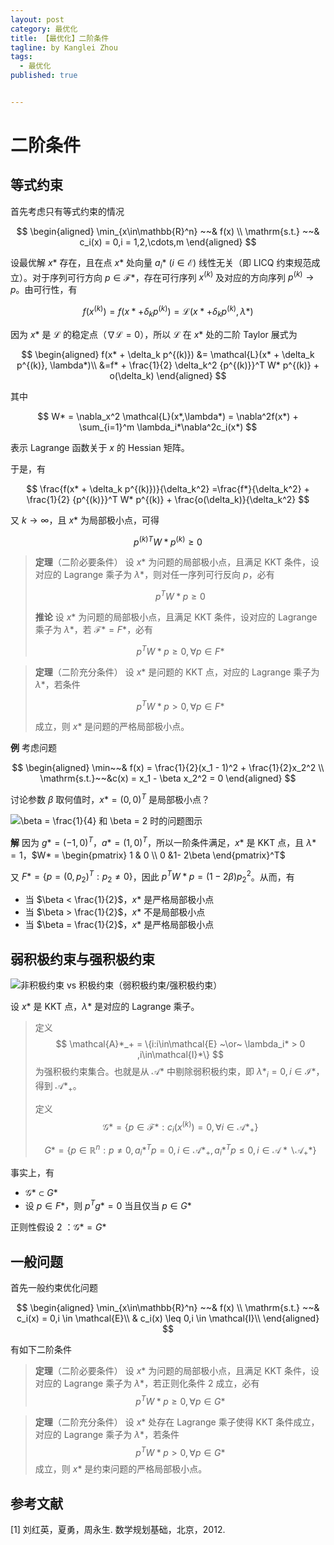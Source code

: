 ```yaml
---
layout: post
category: 最优化
title: 【最优化】二阶条件
tagline: by Kanglei Zhou
tags: 
  - 最优化
published: true


---
```




# 二阶条件

## 等式约束

首先考虑只有等式约束的情况



$$
\begin{aligned}
\min_{x\in\mathbb{R}^n} ~~& f(x) \\
\mathrm{s.t.} ~~& c_i(x) = 0,i = 1,2,\cdots,m
\end{aligned}
$$



设最优解 $x*$ 存在，且在点 $x*$ 处向量 $a_i* ~(i \in\mathcal{E})$ 线性无关（即 LICQ 约束规范成立）。对于序列可行方向 $p \in \mathcal{F}*$，存在可行序列 $x^{(k)}$ 及对应的方向序列 $p^{(k)} \to p$。由可行性，有



$$
f(x^{(k)}) = f(x* + \delta_k p^{(k)}) = \mathcal{L}(x* + \delta_k p^{(k)}, \lambda*)
$$



因为 $x*$ 是 $\mathcal{L}$ 的稳定点（$\nabla \mathcal{L} = 0$），所以 $\mathcal{L}$ 在 $x*$ 处的二阶 Taylor 展式为



$$
\begin{aligned}
f(x* + \delta_k p^{(k)}) &= \mathcal{L}(x* + \delta_k p^{(k)}, \lambda*)\\
&=f* + \frac{1}{2} \delta_k^2 {p^{(k)}}^T W* p^{(k)} + o(\delta_k)
\end{aligned}
$$

其中 



$$
W* = \nabla_x^2 \mathcal{L}(x*,\lambda*) = \nabla^2f(x*) + \sum_{i=1}^m \lambda_i*\nabla^2c_i(x*)
$$



表示 Lagrange 函数关于 $x$ 的 Hessian 矩阵。

于是，有



$$
\frac{f(x* + \delta_k p^{(k)})}{\delta_k^2}
=\frac{f*}{\delta_k^2} + \frac{1}{2}  {p^{(k)}}^T W* p^{(k)} + \frac{o(\delta_k)}{\delta_k^2}
$$



又 $k \to \infty$，且 $x*$ 为局部极小点，可得

$$
{p^{(k)}}^T W* p^{(k)}\geq 0
$$




> **定理**（二阶必要条件）	设 $x*$ 为问题的局部极小点，且满足 KKT 条件，设对应的 Lagrange 乘子为 $\lambda*$，则对任一序列可行反向 $p$，必有
>
> 
> $$
> p^T W* p \geq 0
> $$
> 
>
> **推论**	设 $x*$ 为问题的局部极小点，且满足 KKT 条件，设对应的 Lagrange 乘子为 $\lambda*$，若 $\mathcal{F}* = F*$，必有
>
> 
> $$
> p^T W* p \geq 0, \forall p \in F*
> $$

> **定理**（二阶充分条件）	设 $x*$ 是问题的 KKT 点，对应的 Lagrange 乘子为 $\lambda*$，若条件
>
> 
> $$
> p^TW*p > 0, \forall p \in F*
> $$
> 
>
> 成立，则 $x*$ 是问题的严格局部极小点。

**例**	考虑问题


$$
\begin{aligned}
\min~~& f(x) = \frac{1}{2}(x_1 - 1)^2 + \frac{1}{2}x_2^2 \\
\mathrm{s.t.}~~&c(x) = x_1 - \beta x_2^2 = 0
\end{aligned}
$$


讨论参数 $\beta$ 取何值时，$x*=(0,0)^T$ 是局部极小点？

![$\beta = \frac{1}{4}$ 和 $\beta = 2$ 时的问题图示](https://cdn.jsdelivr.net/gh/ZhouKanglei/jidianxia/2021-1-10/1610283464322-second_order_example.png)



**解**	因为 $g* = (-1,0)^T$，$a* = (1,0)^T$，所以一阶条件满足，$x*$ 是 KKT 点，且 $\lambda* = 1$，$W* = \begin{pmatrix} 1 & 0 \\ 0 &1- 2\beta \end{pmatrix}^T$

又 $F* = \{p=(0,p_2)^T:p_2\neq0\}$，因此 $p^TW*p = (1-2\beta)p_2^2$。从而，有

- 当 $\beta < \frac{1}{2}$，$x*$ 是严格局部极小点
- 当 $\beta > \frac{1}{2}$，$x*$ 不是局部极小点
- 当 $\beta = \frac{1}{2}$，$x*$ 是严格局部极小点

## 弱积极约束与强积极约束

![非积极约束 vs 积极约束（弱积极约束/强积极约束）](https://cdn.jsdelivr.net/gh/ZhouKanglei/jidianxia/2021-1-10/1610284255083-active_condition.png)

设 $x*$ 是 KKT 点，$\lambda*$ 是对应的 Lagrange 乘子。

> 定义
> $$
> \mathcal{A}*_+ = \{i:i\in\mathcal{E} ~\or~ \lambda_i* > 0 ,i\in\mathcal{I}*\}
> $$
> 为强积极约束集合。也就是从 $\mathcal{A}*$ 中剔除弱积极约束，即 $\lambda*_i = 0,i\in\mathcal{I}*$，得到 $\mathcal{A}*_+$。
>
> 定义 
> $$
> \mathcal{G}* = \{p\in\mathcal{F}*:c_i(x^{(k)}) = 0,\forall i \in \mathcal{A}*_+\}
> $$
>
> $$
> G* = \{p\in \mathbb{R}^n: p \neq 0, {a_i*}^Tp = 0, i \in \mathcal{A}*_+, {a_i*}^Tp \leq 0, i \in \mathcal{A}* \backslash \mathcal{A}_+*\}
> $$

事实上，有

- $\mathcal{G}* \subset G*$
- 设 $p \in F*$，则 $p^T g* = 0$ 当且仅当 $p \in G*$

正则性假设 2 ：$\mathcal{G}* = G*$

## 一般问题

首先一般约束优化问题


$$
\begin{aligned}
\min_{x\in\mathbb{R}^n} ~~& f(x) \\
\mathrm{s.t.} ~~& c_i(x) = 0,i \in \mathcal{E}\\
& c_i(x) \leq 0,i \in \mathcal{I}\\
\end{aligned}
$$


有如下二阶条件

> **定理**（二阶必要条件）	设 $x*$ 为问题的局部极小点，且满足 KKT 条件，设对应的 Lagrange 乘子为 $\lambda*$，若正则化条件 2 成立，必有
> $$
> p^T W* p \geq 0,\forall p \in G*
> $$

> **定理**（二阶充分条件）	设 $x*$ 处存在 Lagrange 乘子使得 KKT 条件成立，对应的 Lagrange 乘子为 $\lambda*$，若条件
> $$
> p^TW*p > 0, \forall p \in G*
> $$
> 成立，则 $x*$ 是约束问题的严格局部极小点。

## 参考文献

[1]  刘红英，夏勇，周永生. 数学规划基础，北京，2012.
